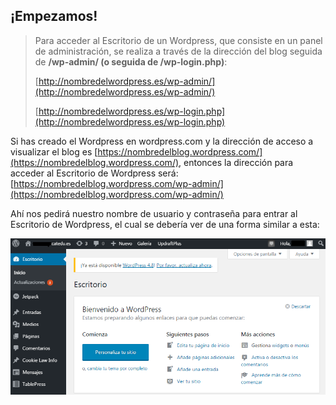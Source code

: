 ## ¡Empezamos!

> Para acceder al Escritorio de un Wordpress, que consiste en un panel de administración, se realiza a través de la dirección del blog seguida de **/wp-admin/ \(**o seguida de** /wp-login.php\)**:
>
> [http://nombredelwordpress.es/wp-admin/](http://nombredelwordpress.es/wp-admin/)
>
> [http://nombredelwordpress.es/wp-login.php](http://nombredelwordpress.es/wp-login.php)

Si has creado el Wordpress en wordpress.com y la dirección de acceso a visualizar el blog es [https://nombredelblog.wordpress.com/](https://nombredelblog.wordpress.com/), entonces la dirección para acceder al Escritorio de Wordpress será: [https://nombredelblog.wordpress.com/wp-admin/](https://nombredelblog.wordpress.com/wp-admin/)

Ahí nos pedirá nuestro nombre de usuario y contraseña para entrar al Escritorio de Wordpress, el cual se debería ver de una forma similar a esta:

![](/assets/escritorio.png)

